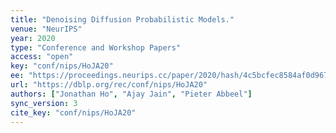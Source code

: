 ```yaml
---
title: "Denoising Diffusion Probabilistic Models."
venue: "NeurIPS"
year: 2020
type: "Conference and Workshop Papers"
access: "open"
key: "conf/nips/HoJA20"
ee: "https://proceedings.neurips.cc/paper/2020/hash/4c5bcfec8584af0d967f1ab10179ca4b-Abstract.html"
url: "https://dblp.org/rec/conf/nips/HoJA20"
authors: ["Jonathan Ho", "Ajay Jain", "Pieter Abbeel"]
sync_version: 3
cite_key: "conf/nips/HoJA20"
---
```

